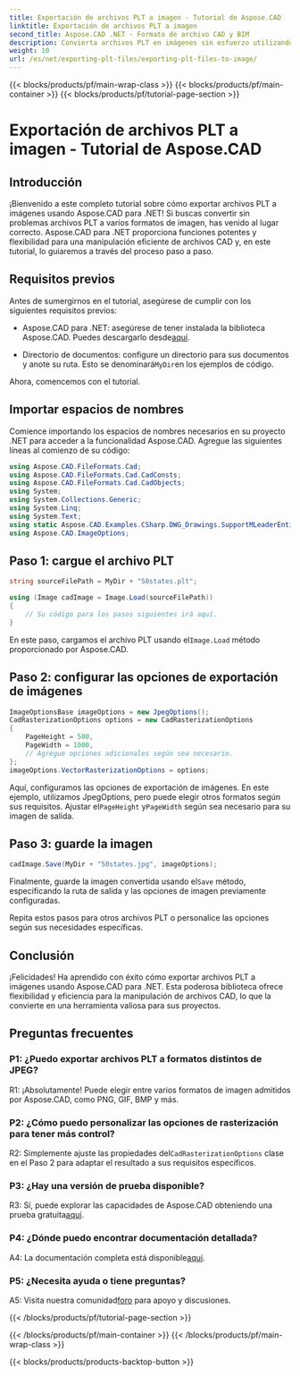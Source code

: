 ```yaml
---
title: Exportación de archivos PLT a imagen - Tutorial de Aspose.CAD
linktitle: Exportación de archivos PLT a imagen
second_title: Aspose.CAD .NET - Formato de archivo CAD y BIM
description: Convierta archivos PLT en imágenes sin esfuerzo utilizando Aspose.CAD para .NET. Explore opciones flexibles y una integración perfecta para sus necesidades de manipulación de archivos CAD.
weight: 10
url: /es/net/exporting-plt-files/exporting-plt-files-to-image/
---
```


{{< blocks/products/pf/main-wrap-class >}}
{{< blocks/products/pf/main-container >}}
{{< blocks/products/pf/tutorial-page-section >}}

# Exportación de archivos PLT a imagen - Tutorial de Aspose.CAD

## Introducción

¡Bienvenido a este completo tutorial sobre cómo exportar archivos PLT a imágenes usando Aspose.CAD para .NET! Si buscas convertir sin problemas archivos PLT a varios formatos de imagen, has venido al lugar correcto. Aspose.CAD para .NET proporciona funciones potentes y flexibilidad para una manipulación eficiente de archivos CAD y, en este tutorial, lo guiaremos a través del proceso paso a paso.

## Requisitos previos

Antes de sumergirnos en el tutorial, asegúrese de cumplir con los siguientes requisitos previos:

-  Aspose.CAD para .NET: asegúrese de tener instalada la biblioteca Aspose.CAD. Puedes descargarlo desde[aquí](https://releases.aspose.com/cad/net/).

-  Directorio de documentos: configure un directorio para sus documentos y anote su ruta. Esto se denominará`MyDir`en los ejemplos de código.

Ahora, comencemos con el tutorial.

## Importar espacios de nombres

Comience importando los espacios de nombres necesarios en su proyecto .NET para acceder a la funcionalidad Aspose.CAD. Agregue las siguientes líneas al comienzo de su código:

```csharp
using Aspose.CAD.FileFormats.Cad;
using Aspose.CAD.FileFormats.Cad.CadConsts;
using Aspose.CAD.FileFormats.Cad.CadObjects;
using System;
using System.Collections.Generic;
using System.Linq;
using System.Text;
using static Aspose.CAD.Examples.CSharp.DWG_Drawings.SupportMLeaderEntityForDWGFormat;
using Aspose.CAD.ImageOptions;
```

## Paso 1: cargue el archivo PLT

```csharp
string sourceFilePath = MyDir + "50states.plt";

using (Image cadImage = Image.Load(sourceFilePath))
{
    // Su código para los pasos siguientes irá aquí.
}
```

 En este paso, cargamos el archivo PLT usando el`Image.Load` método proporcionado por Aspose.CAD.

## Paso 2: configurar las opciones de exportación de imágenes

```csharp
ImageOptionsBase imageOptions = new JpegOptions();
CadRasterizationOptions options = new CadRasterizationOptions
{
    PageHeight = 500,
    PageWidth = 1000,
    // Agregue opciones adicionales según sea necesario.
};
imageOptions.VectorRasterizationOptions = options;
```

 Aquí, configuramos las opciones de exportación de imágenes. En este ejemplo, utilizamos JpegOptions, pero puede elegir otros formatos según sus requisitos. Ajustar el`PageHeight` y`PageWidth` según sea necesario para su imagen de salida.

## Paso 3: guarde la imagen

```csharp
cadImage.Save(MyDir + "50states.jpg", imageOptions);
```

 Finalmente, guarde la imagen convertida usando el`Save` método, especificando la ruta de salida y las opciones de imagen previamente configuradas.

Repita estos pasos para otros archivos PLT o personalice las opciones según sus necesidades específicas.

## Conclusión

¡Felicidades! Ha aprendido con éxito cómo exportar archivos PLT a imágenes usando Aspose.CAD para .NET. Esta poderosa biblioteca ofrece flexibilidad y eficiencia para la manipulación de archivos CAD, lo que la convierte en una herramienta valiosa para sus proyectos.

## Preguntas frecuentes

### P1: ¿Puedo exportar archivos PLT a formatos distintos de JPEG?

R1: ¡Absolutamente! Puede elegir entre varios formatos de imagen admitidos por Aspose.CAD, como PNG, GIF, BMP y más.

### P2: ¿Cómo puedo personalizar las opciones de rasterización para tener más control?

 R2: Simplemente ajuste las propiedades del`CadRasterizationOptions` clase en el Paso 2 para adaptar el resultado a sus requisitos específicos.

### P3: ¿Hay una versión de prueba disponible?

 R3: Sí, puede explorar las capacidades de Aspose.CAD obteniendo una prueba gratuita[aquí](https://releases.aspose.com/).

### P4: ¿Dónde puedo encontrar documentación detallada?

 A4: La documentación completa está disponible[aquí](https://reference.aspose.com/cad/net/).

### P5: ¿Necesita ayuda o tiene preguntas?

 A5: Visita nuestra comunidad[foro](https://forum.aspose.com/c/cad/19) para apoyo y discusiones.

{{< /blocks/products/pf/tutorial-page-section >}}

{{< /blocks/products/pf/main-container >}}
{{< /blocks/products/pf/main-wrap-class >}}

{{< blocks/products/products-backtop-button >}}
